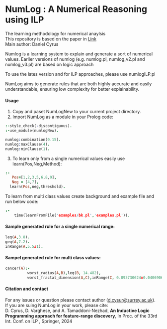 # NumLog : A Numerical Reasoning using ILP
The learning methodology for numerical anaylsis <br>
This repository is based on the paper in <a href="">Link</a><br>
Main author:  Daniel Cyrus

<p>Numlog is a learning system to explain and generate a sort of numerical values. Earlier versions of numlog (e.g. numlog.pl, numlog_v2.pl and numlog_v3.pl) are based on logic approach </p>
<p>To use the lates version and for ILP approaches, please use numlogILP.pl</p>
<p>NumLog aims to generate rules that are both highly accurate and easily understandable, ensuring low complexity for better explainability.</p>

#### Usage
1. Copy and paset NumLogNew to your current project directory.<br>
2. Import NumLog as a module in your Prolog code:<br>

``` Prolog
:-style_check(-discontiguous).
:-use_module(numlogNew).

numlog:combination(0.15).
numlog:maxClause(4).
numlog:minClause(1).
```
3. To learn only from a single numerical values easily use learn(Pos,Neg,Method):

``` Prolog
:-
   Pos=[1,2,3,5,6,8,9],
   Neg = [4,7],
  learn(Pos,neg,threshold).
```

To learn from multi class values create background and example file and run below code:

``` Prolog
:-  
    time(learnFromFile('examples/bk.pl','examples.pl')).
```

#### Sample generated rule for a single numerical range:

``` Prolog
leq(A,3.8).
geq(A,7.2).
inRange(A,5.5±1).
```

#### Sampel generated rule for multi class values:

``` Prolog
cancer(A):-
          worst_radius(A,B),leq(B, 14.482),
          worst_fractal_dimension(A,C),inRange(C, 0.095730624±0.040690624).
```

#### Citation and contact
For any issues or question please contact author (d.cysur@surrey.ac.uk).<br>
If you are suing NumLog in your work, please cite:<br>
D. Cyrus, D. Varghese, and A. Tamaddoni-Nezhad, <b>An Inductive Logic Programming approach for feature-range discovery</b>,
In Proc. of the 33rd Int. Conf. on ILP , Springer, 2024 
